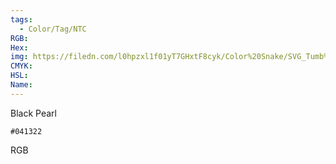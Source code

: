 ```yaml
---
tags:
  - Color/Tag/NTC
RGB:
Hex:
img: https://filedn.com/l0hpzxl1f01yT7GHxtF8cyk/Color%20Snake/SVG_Tumb%20Mass%20No%20Name/041322.svg
CMYK:
HSL:
Name:
---
```

Black Pearl
```palette
#041322
```
RGB
